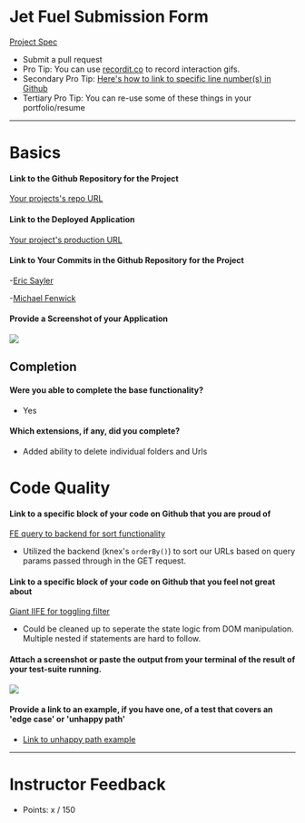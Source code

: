 # Jet Fuel Submission Form

[Project Spec](http://frontend.turing.io/projects/jet-fuel.html)

* Submit a pull request
* Pro Tip: You can use [recordit.co](http://recordit.co/) to record interaction gifs.
* Secondary Pro Tip: [Here's how to link to specific line number(s) in Github](http://stackoverflow.com/questions/23821235/how-to-link-to-specific-line-number-on-github)
* Tertiary Pro Tip: You can re-use some of these things in your portfolio/resume

------

# Basics

#### Link to the Github Repository for the Project
[Your projects's repo URL](https://github.com/Mickyfen17/jet-fuel)

#### Link to the Deployed Application
[Your project's production URL](http://jet-fuelled.herokuapp.com/)

#### Link to Your Commits in the Github Repository for the Project

-[Eric Sayler](https://github.com/Mickyfen17/jet-fuel/commits/master?author=esayler)

-[Michael Fenwick](https://github.com/Mickyfen17/jet-fuel/commits/master?author=Mickyfen17)

#### Provide a Screenshot of your Application

![](http://i.imgur.com/184DMfa.png)

## Completion

#### Were you able to complete the base functionality?
* Yes

#### Which extensions, if any, did you complete?

- Added ability to delete individual folders and Urls

# Code Quality

#### Link to a specific block of your code on Github that you are proud of
[FE query to backend for sort functionality](https://github.com/Mickyfen17/jet-fuel/blob/master/public/lib/app.js#L65)

- Utilized the backend (knex's `orderBy()`) to sort our URLs based on query params passed through in the GET request.

#### Link to a specific block of your code on Github that you feel not great about
[Giant IIFE for toggling filter](https://github.com/Mickyfen17/jet-fuel/blob/master/public/lib/app.js#L37)

- Could be cleaned up to seperate the state logic from DOM manipulation. Multiple nested if statements are hard to follow.

#### Attach a screenshot or paste the output from your terminal of the result of your test-suite running.

![](http://i.imgur.com/Mb2nvaG.png)

#### Provide a link to an example, if you have one, of a test that covers an 'edge case' or 'unhappy path'

- [Link to unhappy path example](https://github.com/Mickyfen17/jet-fuel/blob/master/test/routes.spec.js#L232)
-----


# Instructor Feedback

- Points: x / 150
